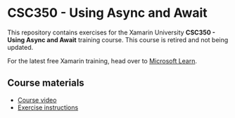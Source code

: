 # CSC350 - Using Async and Await

This repository contains exercises for the Xamarin University **CSC350 - Using Async and Await** training course. This course is retired and not being updated.

For the latest free Xamarin training, head over to [Microsoft Learn](https://aka.ms/learn-xamarin).

## Course materials

* [Course video](https://youtu.be/uy9sEyJWUSE)
* [Exercise instructions](https://XamarinUniversity.github.io/CSC350/)
